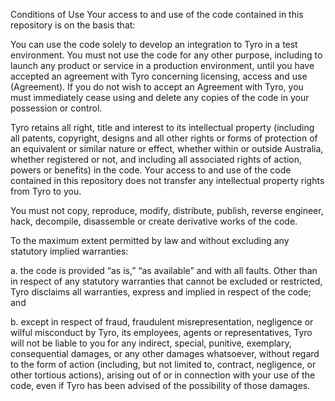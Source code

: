 Conditions of Use
Your access to and use of the code contained in this repository is on the basis that:

You can use the code solely to develop an integration to Tyro in a test environment. You must not use the code for any other purpose, including to launch any product or service in a production environment, until you have accepted an agreement with Tyro concerning licensing, access and use (Agreement). If you do not wish to accept an Agreement with Tyro, you must immediately cease using and delete any copies of the code in your possession or control.

Tyro retains all right, title and interest to its intellectual property (including all patents, copyright, designs and all other rights or forms of protection of an equivalent or similar nature or effect, whether within or outside Australia, whether registered or not, and including all associated rights of action, powers or benefits) in the code. Your access to and use of the code contained in this repository does not transfer any intellectual property rights from Tyro to you.

You must not copy, reproduce, modify, distribute, publish, reverse engineer, hack, decompile, disassemble or create derivative works of the code.

To the maximum extent permitted by law and without excluding any statutory implied warranties:

a. the code is provided “as is,” “as available” and with all faults. Other than in respect of any statutory warranties that cannot be excluded or restricted, Tyro disclaims all warranties, express and implied in respect of the code; and

b. except in respect of fraud, fraudulent misrepresentation, negligence or wilful misconduct by Tyro, its employees, agents or representatives, Tyro will not be liable to you for any indirect, special, punitive, exemplary, consequential damages, or any other damages whatsoever, without regard to the form of action (including, but not limited to, contract, negligence, or other tortious actions), arising out of or in connection with your use of the code, even if Tyro has been advised of the possibility of those damages.